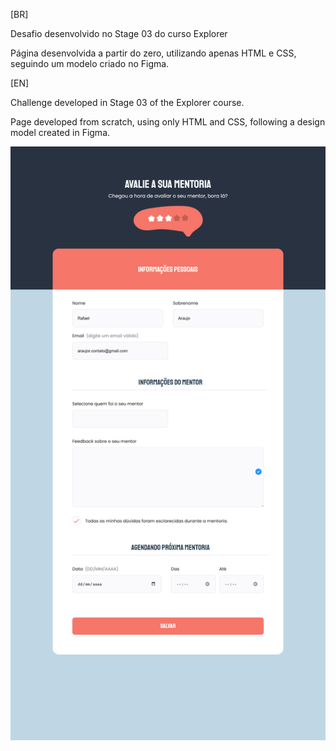 [BR]

Desafio desenvolvido no Stage 03 do curso Explorer

Página desenvolvida a partir do zero, utilizando apenas HTML e CSS, seguindo um modelo criado no Figma.

[EN]

Challenge developed in Stage 03 of the Explorer course.

Page developed from scratch, using only HTML and CSS, following a design model created in Figma.

![Final page](https://github.com/Rafaell-dev/Rocket_DE04/blob/master/imgs/final%20result.png)
